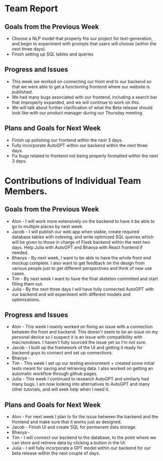 # Team Report
## Goals from the Previous Week
* Choose a NLP model that properly fits our project for text-generation, and begin to experiment with prompts that users will choose (within the next three days).
* Finish setting up SQL tables and queries

## Progress and Issues
* This week we worked on connecting our front end to our backend so that we were able to get a functioning frontend where our website is published.
* We had many bugs associated with our frontend, including a search bar that improperly expanded, and we will continue to work on this.
* We will talk about further clarification of what the Beta release should look like with our product manager during our Thursday meeting.

## Plans and Goals for Next Week
* Finish up polishing our frontend within the next 3 days.
* Fully incorporate AutoGPT within our backend within the next three days.
* Fix bugs related to frontend not being properly formatted within the next 3 days.





# Contributions of Individual Team Members.
## Goals from the Previous Week
* Alon - I will work more extensively on the backend to have it be able to go to multiple places by next week.
* Jacob - I will publish our web app when stable, create required database tables with indexing, and write optimized SQL queries which will be given to those in charge of Flask backend within the next two days. Help Julia with AutoGPT and Bhavya with React frontend if needed.
* Bhavya - By next week, I want to be able to have the whole front end mockup complete. I also want to get feedback on the design from various people just to get different perspectives and think of new use cases.
* Tim -  By next week I want to have the final skeleton committed and start filling them out.
* Julia - By the next three days I will have fully connected AutoGPT with our backend and will experiment with different models and optimizations.

## Progress and Issues
* Alon - This week I mainly worked on fixing an issue with a connection between the front and backend. This doesn't seem to be an issue on my personal device so I suspect it is an issue with compatibility with mac/windows. I haven't fully sourced the issue yet so I'm not sure. 
* Jacob - I built up the framework of the UI and getting it ready for backend guys to connect and set up connections.
* Bhavya - 
* Tim - This week I set up our testing environment + created some initial tests meant for saving and retrieving data. I also worked on getting an automatic workflow through github pages. 
* Julia - This week I continued to research AutoGPT and similarly had many bugs. I am now looking into alternatives to AutoGPT and many other tutorials, and will seek help when I need it.


## Plans and Goals for Next Week
* Alon - For next week I plan to fix the issue between the backend and the frontend and make sure that it works just as designed. 
* Jacob - Finish UI and create SQL for permanent data storage.
* Bhavya - 
* Tim - I will connect our backend to the database, to the point where we can store and retireve data by clicking a button in the UI.
* Julia - I will fully incorporate a GPT model within our backend for our beta release within the next couple of days.
